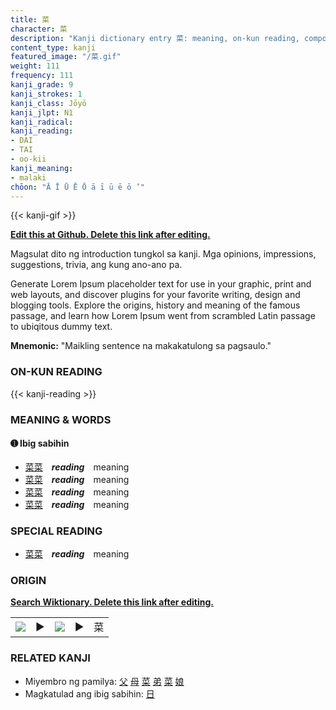 ```yaml
---
title: 菜
character: 菜
description: "Kanji dictionary entry 菜: meaning, on-kun reading, compounds, origin, related kanji"
content_type: kanji
featured_image: "/菜.gif"
weight: 111
frequency: 111
kanji_grade: 9
kanji_strokes: 1
kanji_class: Jōyō
kanji_jlpt: N1
kanji_radical: 
kanji_reading: 
- DAI
- TAI
- oo-kii
kanji_meaning:
- malaki
chōon: "Ā Ī Ū Ē Ō ā ī ū ē ō ’"
---
```

[//]: # (Don't edit the line below. Kanji animated GIF code is automatically generated.)
{{< kanji-gif >}}

[//]: # (Edit below this line.)

**[Edit this at Github. Delete this link after editing.](https://github.com/tim0g/tim/tree/main/content/kanji/菜/index.md)**

Magsulat dito ng introduction tungkol sa kanji. Mga opinions, impressions, suggestions, trivia, ang kung ano-ano pa.

Generate Lorem Ipsum placeholder text for use in your graphic, print and web layouts, and discover plugins for your favorite writing, design and blogging tools. Explore the origins, history and meaning of the famous passage, and learn how Lorem Ipsum went from scrambled Latin passage to ubiqitous dummy text.
 
**Mnemonic:** "Maikling sentence na makakatulong sa pagsaulo."

### ON-KUN READING

[//]: # (Don't edit the line below. ON-KUN READING code is automatically generated.)
{{< kanji-reading >}}

### MEANING & WORDS

#### ➊ **Ibig sabihin**
  - [菜](../菜)[菜](../菜)　***reading***　meaning
  - [菜](../菜)[菜](../菜)　***reading***　meaning
  - [菜](../菜)[菜](../菜)　***reading***　meaning
  - [菜](../菜)[菜](../菜)　***reading***　meaning

### SPECIAL READING
  - [菜](../菜)[菜](../菜)　***reading***　meaning

### ORIGIN

**[Search Wiktionary. Delete this link after editing.](https://wiktionary.org/wiki/菜)**
<table class="kanji-table"><tr><td>
<img src="60px-菜-bronze.svg.png">
</td><td>▶</td><td>
<img src="60px-菜-oracle.svg.png">
</td><td>▶</td>
<td class="kanji-origin">菜</td>
</tr></table>

### RELATED KANJI
- Miyembro ng pamilya: [父](../父) [母](../母) [菜](../菜) [弟](../弟) [菜](../菜) [娘](../娘)
- Magkatulad ang ibig sabihin: [日](../日)
